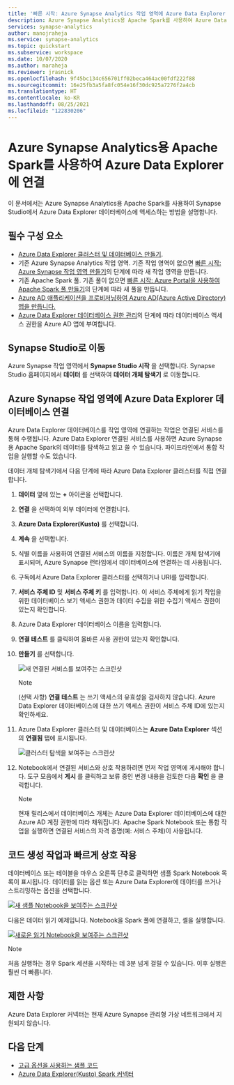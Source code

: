 ```yaml
---
title: '빠른 시작: Azure Synapse Analytics 작업 영역에 Azure Data Explorer 연결'
description: Azure Synapse Analytics용 Apache Spark를 사용하여 Azure Data Explorer를 Azure Synapse Analytics 작업 영역에 연결합니다.
services: synapse-analytics
author: manojraheja
ms.service: synapse-analytics
ms.topic: quickstart
ms.subservice: workspace
ms.date: 10/07/2020
ms.author: maraheja
ms.reviewer: jrasnick
ms.openlocfilehash: 9f45bc134c656701ff02beca464ac00fdf222f88
ms.sourcegitcommit: 16e25fb3a5fa8fc054e16f30dc925a7276f2a4cb
ms.translationtype: HT
ms.contentlocale: ko-KR
ms.lasthandoff: 08/25/2021
ms.locfileid: "122830206"
---
```

# <a name="connect-to-azure-data-explorer-using-apache-spark-for-azure-synapse-analytics"></a>Azure Synapse Analytics용 Apache Spark를 사용하여 Azure Data Explorer에 연결

이 문서에서는 Azure Synapse Analytics용 Apache Spark를 사용하여 Synapse Studio에서 Azure Data Explorer 데이터베이스에 액세스하는 방법을 설명합니다.

## <a name="prerequisites"></a>필수 구성 요소

* [Azure Data Explorer 클러스터 및 데이터베이스 만들기](/azure/data-explorer/create-cluster-database-portal).
* 기존 Azure Synapse Analytics 작업 영역. 기존 작업 영역이 없으면 [빠른 시작: Azure Synapse 작업 영역 만들기](./quickstart-create-workspace.md)의 단계에 따라 새 작업 영역을 만듭니다.
* 기존 Apache Spark 풀. 기존 풀이 없으면 [빠른 시작: Azure Portal을 사용하여 Apache Spark 풀 만들기](./quickstart-create-apache-spark-pool-portal.md)의 단계에 따라 새 풀을 만듭니다.
* [Azure AD 애플리케이션을 프로비저닝하여 Azure AD(Azure Active Directory) 앱을 만듭니다.](/azure/data-explorer/kusto/management/access-control/how-to-provision-aad-app)
* [Azure Data Explorer 데이터베이스 권한 관리](/azure/data-explorer/manage-database-permissions)의 단계에 따라 데이터베이스 액세스 권한을 Azure AD 앱에 부여합니다.

## <a name="go-to-synapse-studio"></a>Synapse Studio로 이동

Azure Synapse 작업 영역에서 **Synapse Studio 시작** 을 선택합니다. Synapse Studio 홈페이지에서 **데이터** 를 선택하여 **데이터 개체 탐색기** 로 이동합니다.

## <a name="connect-an-azure-data-explorer-database-to-an-azure-synapse-workspace"></a>Azure Synapse 작업 영역에 Azure Data Explorer 데이터베이스 연결

Azure Data Explorer 데이터베이스를 작업 영역에 연결하는 작업은 연결된 서비스를 통해 수행됩니다. Azure Data Explorer 연결된 서비스를 사용하면 Azure Synapse용 Apache Spark의 데이터를 탐색하고 읽고 쓸 수 있습니다. 파이프라인에서 통합 작업을 실행할 수도 있습니다.

데이터 개체 탐색기에서 다음 단계에 따라 Azure Data Explorer 클러스터를 직접 연결합니다.

1. **데이터** 옆에 있는 **+** 아이콘을 선택합니다.
1. **연결** 을 선택하여 외부 데이터에 연결합니다.
1. **Azure Data Explorer(Kusto)** 를 선택합니다.
1. **계속** 을 선택합니다.
1. 식별 이름을 사용하여 연결된 서비스의 이름을 지정합니다. 이름은 개체 탐색기에 표시되며, Azure Synapse 런타임에서 데이터베이스에 연결하는 데 사용됩니다.
1. 구독에서 Azure Data Explorer 클러스터를 선택하거나 URI를 입력합니다.
1. **서비스 주체 ID** 및 **서비스 주체 키** 를 입력합니다. 이 서비스 주체에게 읽기 작업을 위한 데이터베이스 보기 액세스 권한과 데이터 수집을 위한 수집기 액세스 권한이 있는지 확인합니다.
1. Azure Data Explorer 데이터베이스 이름을 입력합니다.
1. **연결 테스트** 를 클릭하여 올바른 사용 권한이 있는지 확인합니다.
1. **만들기** 를 선택합니다.

    ![새 연결된 서비스를 보여주는 스크린샷](./media/quickstart-connect-azure-data-explorer/003-new-linked-service.png)

    > [!NOTE]
    > (선택 사항) **연결 테스트** 는 쓰기 액세스의 유효성을 검사하지 않습니다. Azure Data Explorer 데이터베이스에 대한 쓰기 액세스 권한이 서비스 주체 ID에 있는지 확인하세요.

1. Azure Data Explorer 클러스터 및 데이터베이스는 **Azure Data Explorer** 섹션의 **연결됨** 탭에 표시됩니다.

    ![클러스터 탐색을 보여주는 스크린샷](./media/quickstart-connect-azure-data-explorer/004-browse-clusters.png)

1. Notebook에서 연결된 서비스와 상호 작용하려면 먼저 작업 영역에 게시해야 합니다. 도구 모음에서 **게시** 를 클릭하고 보류 중인 변경 내용을 검토한 다음 **확인** 을 클릭합니다.

    > [!NOTE]
    > 현재 릴리스에서 데이터베이스 개체는 Azure Data Explorer 데이터베이스에 대한 Azure AD 계정 권한에 따라 채워집니다. Apache Spark Notebook 또는 통합 작업을 실행하면 연결된 서비스의 자격 증명(예: 서비스 주체)이 사용됩니다.

## <a name="quickly-interact-with-code-generated-actions"></a>코드 생성 작업과 빠르게 상호 작용

데이터베이스 또는 테이블을 마우스 오른쪽 단추로 클릭하면 샘플 Spark Notebook 목록이 표시됩니다. 데이터를 읽는 옵션 또는 Azure Data Explorer에 데이터를 쓰거나 스트리밍하는 옵션을 선택합니다.

[![새 샘플 Notebook을 보여주는 스크린샷](./media/quickstart-connect-azure-data-explorer/005-new-notebook.png)](./media/quickstart-connect-azure-data-explorer/005-new-notebook.png#lightbox)

다음은 데이터 읽기 예제입니다. Notebook을 Spark 풀에 연결하고, 셀을 실행합니다.

[![새로운 읽기 Notebook을 보여주는 스크린샷](./media/quickstart-connect-azure-data-explorer/006-read-data.png)](./media/quickstart-connect-azure-data-explorer/006-read-data.png#lightbox)

   > [!NOTE]
   > 처음 실행하는 경우 Spark 세션을 시작하는 데 3분 넘게 걸릴 수 있습니다. 이후 실행은 훨씬 더 빠릅니다.

## <a name="limitations"></a>제한 사항

Azure Data Explorer 커넥터는 현재 Azure Synapse 관리형 가상 네트워크에서 지원되지 않습니다.

## <a name="next-steps"></a>다음 단계

* [고급 옵션을 사용하는 샘플 코드](https://github.com/Azure/azure-kusto-spark/blob/master/samples/src/main/python/SynapseSample.py)
* [Azure Data Explorer(Kusto) Spark 커넥터](https://github.com/Azure/azure-kusto-spark)
